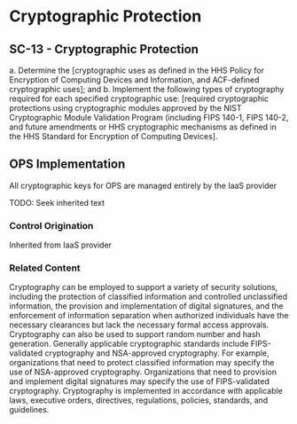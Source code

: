 # Cryptographic Protection
## SC-13 - Cryptographic Protection

a. Determine the [cryptographic uses  as defined in the HHS Policy for Encryption of Computing Devices and Information, and ACF-defined cryptographic uses]; and
b. Implement the following types of cryptography required for each specified cryptographic use: [required cryptographic protections using cryptographic modules approved by the NIST Cryptographic Module Validation Program (including FIPS 140-1, FIPS 140-2, and future amendments or HHS cryptographic mechanisms as defined in the HHS Standard for Encryption of Computing Devices].

## OPS Implementation

All cryptographic keys for OPS are managed entirely by the IaaS provider

TODO: Seek inherited text

### Control Origination

Inherited from IaaS provider

### Related Content
Cryptography can be employed to support a variety of security solutions, including the protection of classified information and controlled unclassified information, the provision and implementation of digital signatures, and the enforcement of information separation when authorized individuals have the necessary clearances but lack the necessary formal access approvals. Cryptography can also be used to support random number and hash generation. Generally applicable cryptographic standards include FIPS-validated cryptography and NSA-approved cryptography. For example, organizations that need to protect classified information may specify the use of NSA-approved cryptography. Organizations that need to provision and implement digital signatures may specify the use of FIPS-validated cryptography. Cryptography is implemented in accordance with applicable laws, executive orders, directives, regulations, policies, standards, and guidelines.

